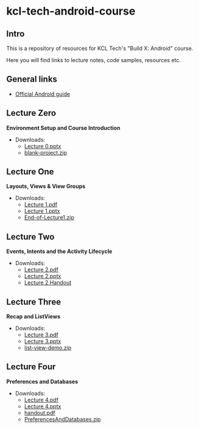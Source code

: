 # kcl-tech-android-course

## Intro

This is a repository of resources for KCL Tech's "Build X: Android" course.

Here you will find links to lecture notes, code samples, resources etc.

## General links

- [Official Android guide](https://developer.android.com/guide)

## Lecture Zero

**Environment Setup and Course Introduction**

- Downloads:
  - [Lecture 0.pptx](https://github.com/shakeelsubratty/kcl-tech-android-course/raw/master/Lecture%200/Lecture%200.pptx)
  - [blank-project.zip](https://github.com/shakeelsubratty/kcl-tech-android-course/raw/master/Lecture%200/Blank%20Project.zip)


## Lecture One

**Layouts, Views & View Groups**

- Downloads:
  - [Lecture 1.pdf](https://github.com/shakeelsubratty/kcl-tech-android-course/raw/master/Lecture%201/Lecture%201%20PDF.pdf)
  - [Lecture 1.pptx](https://github.com/shakeelsubratty/kcl-tech-android-course/raw/master/Lecture%201/Lecture%201.pptx)
  - [End-of-Lecture1.zip](https://github.com/shakeelsubratty/kcl-tech-android-course/raw/master/Lecture%201/End-of-Lecture%201%20Project.zip)

## Lecture Two

  **Events, Intents and the Activity Lifecycle**

  - Downloads:
    - [Lecture 2.pdf](https://github.com/shakeelsubratty/kcl-tech-android-course/raw/master/Lecture%202/Lecture%202.pdf)
    - [Lecture 2.pptx](https://github.com/shakeelsubratty/kcl-tech-android-course/raw/master/Lecture%202/Lecture%202.pptx)
    - [Lecture 2 Handout](https://github.com/shakeelsubratty/kcl-tech-android-course/raw/master/Lecture%202/handout%202.pdf)


## Lecture Three

  **Recap and ListViews**

  - Downloads:
    - [Lecture 3.pdf](https://github.com/shakeelsubratty/kcl-tech-android-course/raw/master/Lecture%203/Lecture%203%20.pdf)
    - [Lecture 3.pptx](https://github.com/shakeelsubratty/kcl-tech-android-course/raw/master/Lecture%203/Lecture%203%20.pptx)
    - [list-view-demo.zip](https://github.com/shakeelsubratty/kcl-tech-android-course/raw/master/Lecture%203/Android%20Lecture%203.zip)


## Lecture Four

  **Preferences and Databases**

  - Downloads:
    - [Lecture 4.pdf](https://github.com/shakeelsubratty/kcl-tech-android-course/raw/master/Lecture%204/Lecture%204.pdf)
    - [Lecture 4.pptx](https://github.com/shakeelsubratty/kcl-tech-android-course/raw/master/Lecture%204/Lecture%204.pptx)
    - [handout.pdf](https://github.com/shakeelsubratty/kcl-tech-android-course/raw/master/Lecture%204/handout.pdf)
    - [PreferencesAndDatabases.zip](https://github.com/shakeelsubratty/kcl-tech-android-course/raw/master/Lecture%204/PreferencesAndDatabases.zip)





